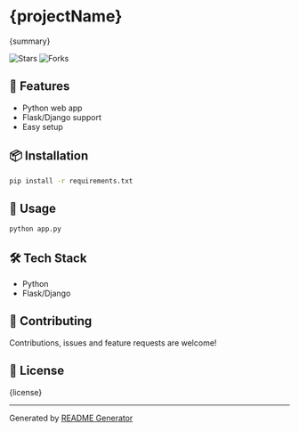
# {projectName}

{summary}

![Stars](https://img.shields.io/github/stars/{owner}/{repo}) ![Forks](https://img.shields.io/github/forks/{owner}/{repo})

## 🚀 Features
- Python web app
- Flask/Django support
- Easy setup

## 📦 Installation
```bash
pip install -r requirements.txt
```

## 🏃 Usage
```bash
python app.py
```

## 🛠️ Tech Stack
- Python
- Flask/Django

## 🤝 Contributing
Contributions, issues and feature requests are welcome!

## 📄 License
{license}

---
Generated by [README Generator](https://github.com/dexpie/readmegenerator)
